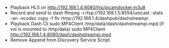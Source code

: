 
* Playback HLS on http://192.168.1.4:8080/hls/picamdocker.m3u8
* Record and send to dash
    ffmpeg -i rtsp://192.168.1.5:8554/unicast  -stats -an -vcodec copy -f flv rtmp://192.168.1.4/dashpub/dashstreampi
* Playback Dash Cli sudo MP4Client /tmp/data/dash/dashstreampi.mpd  (if vol is mounted to /tmp/data)
 sudo MP4Client http://192.168.1.4:8080/dash/dashstreampi.mpd
*  Remove Append from Discovery Service Script

